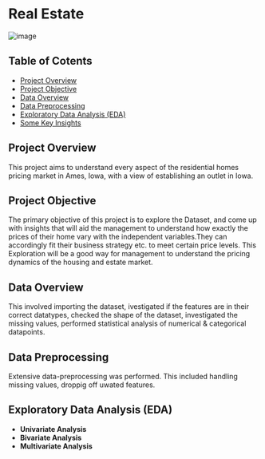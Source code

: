 # Real Estate

![image](https://github.com/user-attachments/assets/208458ed-c6c7-437d-baec-fa3d8310b01a)

## Table of Cotents
- [Project Overview](#project-overview)
- [Project Objective](#project-objective)
- [Data Overview](#data-overview)
- [Data Preprocessing](#data-preprocessing)
- [Exploratory Data Analysis (EDA)](#exploratory-data-analysis)
- [Some Key Insights](#key-insights)


## Project Overview
This project aims to understand every aspect of the residential homes pricing market in Ames, Iowa, with a view of establishing an outlet in Iowa.

## Project Objective
The primary objective of this project is to explore the Dataset, and come up with insights that will aid the management to understand how exactly the prices of their home vary with the independent variables.They can accordingly fit their business strategy etc. to meet certain price levels. This Exploration will be a good way for management to understand the pricing dynamics of the housing and estate market.

## Data Overview
This involved importing the dataset, ivestigated if the features are in their correct datatypes, checked the shape of the dataset, investigated the missing values, performed statistical analysis of numerical & categorical datapoints.

## Data Preprocessing
Extensive data-preprocessing was performed. This included handling missing values, droppig off uwated features.

## Exploratory Data Analysis (EDA)
- **Univariate Analysis**
- **Bivariate Analysis**
- **Multivariate Analysis**
